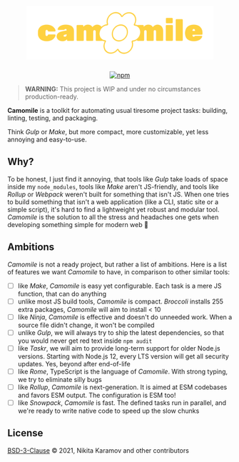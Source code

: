 <h1 align="center">
  <img alt="camomile" title="Camomile" height="120" src="https://raw.githubusercontent.com/camomilejs/brand/main/logotype.png">
</h1>

<p align="center">
  <a href="https://www.npmjs.com/package/camomile"><img alt="npm" src="https://img.shields.io/npm/v/camomile?style=for-the-badge"></a>
</p>

> **WARNING:** This project is WIP and under no circumstances production-ready.

**Camomile** is a toolkit for automating usual tiresome project tasks:
building, linting, testing, and packaging.

Think _Gulp_ or _Make_, but more compact, more customizable, yet less annoying
and easy-to-use.

## Why?

To be honest, I just find it annoying, that tools like _Gulp_ take loads of
space inside my `node_modules`, tools like _Make_ aren't JS-friendly, and tools
like _Rollup_ or _Webpack_ weren't built for something that isn't JS. When one
tries to build something that isn't a web application (like a CLI, static site
or a simple script), it's hard to find a lightweight yet robust and modular
tool. _Camomile_ is the solution to all the stress and headaches one gets when
developing something simple for modern web 🍵

## Ambitions

_Camomile_ is not a ready project, but rather a list of ambitions. Here is a
list of features we want _Camomile_ to have, in comparison to other similar
tools:

- [ ] like _Make_, _Camomile_ is easy yet configurable. Each task is a mere JS
      function, that can do anything
- [ ] unlike most JS build tools, _Camomile_ is compact. _Broccoli_ installs
      255 extra packages, _Camomile_ will aim to install < 10
- [ ] like _Ninja_, _Camomile_ is effective and doesn't do unneeded work.
      When a source file didn't change, it won't be compiled
- [ ] unlike _Gulp_, we will always try to ship the latest dependencies, so that
      you would never get red text inside `npm audit`
- [ ] like _Taskr_, we will aim to provide long-term support for older Node.js
      versions. Starting with Node.js 12, every LTS version will get all
      security updates. Yes, beyond after end-of-life
- [ ] like _Rome_, TypeScript is the language of _Camomile_. With strong typing,
      we try to eliminate silly bugs
- [ ] like _Rollup_, _Camomile_ is next-generation. It is aimed at ESM codebases
      and favors ESM output. The configuration is ESM too!
- [ ] like _Snowpack_, _Camomile_ is fast. The defined tasks run in parallel,
      and we're ready to write native code to speed up the slow chunks

## License

[BSD-3-Clause](https://spdx.org/licenses/BSD-3-Clause.html) © 2021, Nikita Karamov and other contributors
